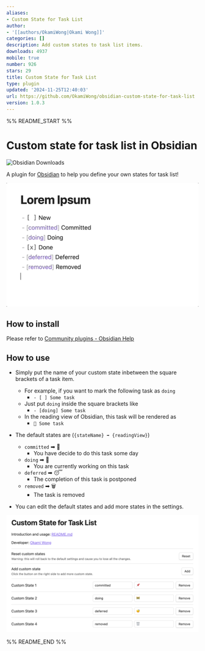 ```yaml
---
aliases:
- Custom State for Task List
author:
- '[[authors/OkamiWong|Okami Wong]]'
categories: []
description: Add custom states to task list items.
downloads: 4937
mobile: true
number: 926
stars: 29
title: Custom State for Task List
type: plugin
updated: '2024-11-25T12:40:03'
url: https://github.com/OkamiWong/obsidian-custom-state-for-task-list
version: 1.0.3
---
```


%% README_START %%

# Custom state for task list in Obsidian
![Obsidian Downloads](https://img.shields.io/badge/dynamic/json?logo=obsidian&color=%23483699&label=downloads&query=%24%5B%22custom-state-for-task-list%22%5D.downloads&url=https%3A%2F%2Fraw.githubusercontent.com%2Fobsidianmd%2Fobsidian-releases%2Fmaster%2Fcommunity-plugin-stats.json)


A plugin for [Obsidian](https://obsidian.md) to help you define your own states for task list!

![](https://raw.githubusercontent.com/OkamiWong/obsidian-custom-state-for-task-list/HEAD/demo.gif)

## How to install

Please refer to [Community plugins - Obsidian Help](https://help.obsidian.md/Extending+Obsidian/Community+plugins)

## How to use

- Simply put the name of your custom state inbetween the square brackets of a task item.
  - For example, if you want to mark the following task as `doing`
    - `- [ ] Some task`
  - Just put `doing` inside the square brackets like
    - `- [doing] Some task`
  - In the reading view of Obsidian, this task will be rendered as
    - `🚧 Some task`

- The default states are (`{stateName} ➡ {readingView}`)
  - `committed` ➡ 📌
    - You have decide to do this task some day
  - `doing` ➡ 🚧
    - You are currently working on this task
  - `deferred` ➡ 😴
    - The completion of this task is postponed
  - `removed` ➡ 🗑
    - The task is removed
- You can edit the default states and add more states in the settings.

![](https://raw.githubusercontent.com/OkamiWong/obsidian-custom-state-for-task-list/HEAD/setting-tab.png)


%% README_END %%